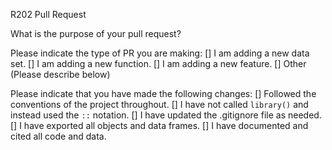 R202 Pull Request

What is the purpose of your pull request?

Please indicate the type of PR you are making:
[] I am adding a new data set.
[] I am adding a new function.
[] I am adding a new feature.
[] Other (Please describe below)

Please indicate that you have made the following changes:
[] Followed the conventions of the project throughout.
[] I have not called `library()` and instead used the `::` notation.
[] I have updated the .gitignore file as needed.
[] I have exported all objects and data frames.
[] I have documented and cited all code and data.
